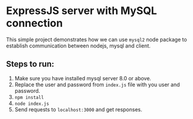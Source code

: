 # ExpressJS server with MySQL connection
This simple project demonstrates how we can use `mysql2` node package to establish communication between nodejs, mysql and client.

## Steps to run:
1. Make sure you have installed mysql server 8.0 or above.
2. Replace the user and password from `index.js` file with you user and password.
3. `npm install`
4. `node index.js`
5. Send requests to `localhost:3000` and get responses.